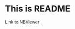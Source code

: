 # This is README

[Link to NBViewer](https://nbviewer.jupyter.org/github/anastasiafree/BIOS512/tree/main/)

